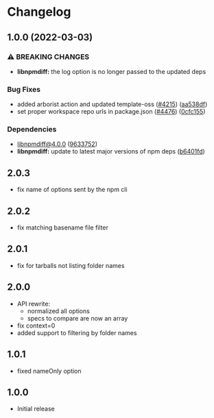 # Changelog

## 1.0.0 (2022-03-03)


### ⚠ BREAKING CHANGES

* **libnpmdiff:** the log option is no longer passed to the updated deps

### Bug Fixes

* added arborist action and updated template-oss ([#4215](https://www.github.com/sthagen/npm-cli/issues/4215)) ([aa538df](https://www.github.com/sthagen/npm-cli/commit/aa538df4c19f46d2e24e2635d1214176c662fcea))
* set proper workspace repo urls in package.json ([#4476](https://www.github.com/sthagen/npm-cli/issues/4476)) ([0cfc155](https://www.github.com/sthagen/npm-cli/commit/0cfc155db5f11ce23419e440111d99a63bf39754))


### Dependencies

* libnpmdiff@4.0.0 ([9633752](https://www.github.com/sthagen/npm-cli/commit/9633752cd5c4a0d240adcb24f0ae7e3fafd122ba))
* **libnpmdiff:** update to latest major versions of npm deps ([b6401fd](https://www.github.com/sthagen/npm-cli/commit/b6401fd1b793be08c4af280111fe9fb53b7b3dd2))

## 2.0.3

- fix name of options sent by the npm cli

## 2.0.2

- fix matching basename file filter

## 2.0.1

- fix for tarballs not listing folder names

## 2.0.0

- API rewrite:
  - normalized all options
  - specs to compare are now an array
- fix context=0
- added support to filtering by folder names

## 1.0.1

- fixed nameOnly option

## 1.0.0

- Initial release
